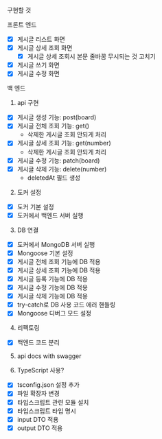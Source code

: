 구현할 것

프론트 엔드

-   [x] 게시글 리스트 화면
-   [x] 게시글 상세 조회 화면
    -   [x] 게시글 상세 조회시 본문 줄바꿈 무시되는 것 고치기
-   [x] 게시글 쓰기 화면
-   [x] 게시글 수정 화면

백 엔드

1. api 구현

-   [x] 게시글 생성 기능: post(board)
-   [x] 게시글 전체 조회 기능: get()
    -   삭제한 게시글 조회 안되게 처리
-   [x] 게시글 상세 조회 기능: get(number)
    -   삭제한 게시글 조회 안되게 처리
-   [x] 게시글 수정 기능: patch(board)
-   [x] 게시글 삭제 기능: delete(number)
    -   deletedAt 필드 생성

2. 도커 설정

-   [x] 도커 기본 설정
-   [x] 도커에서 백엔드 서버 실행

3. DB 연결

-   [x] 도커에서 MongoDB 서버 실행
-   [x] Mongoose 기본 설정
-   [x] 게시글 전체 조회 기능에 DB 적용
-   [x] 게시글 상세 조회 기능에 DB 적용
-   [x] 게시글 등록 기능에 DB 적용
-   [x] 게시글 수정 기능에 DB 적용
-   [x] 게시글 삭제 기능에 DB 적용
-   [x] try-catch로 DB 사용 코드 에러 핸들링
-   [x] Mongoose 디버그 모드 설정

4. 리펙토링

-   [x] 백엔드 코드 분리

5. api docs with swagger

6. TypeScript 사용?

-   [x] tsconfig.json 설정 추가
-   [x] 파일 확장자 변경
-   [x] 타입스크립트 관련 모듈 설치
-   [x] 타입스크립트 타입 명시
-   [x] input DTO 적용
-   [x] output DTO 적용
